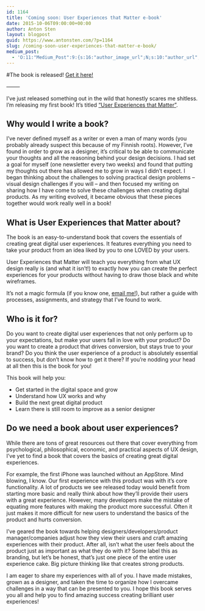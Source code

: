 ```yaml
---
id: 1164
title: 'Coming soon: User Experiences that Matter e-book'
date: 2015-10-06T09:00:00+00:00
author: Anton Sten
layout: blogpost
guid: https://www.antonsten.com/?p=1164
slug: /coming-soon-user-experiences-that-matter-e-book/
medium_post:
  - 'O:11:"Medium_Post":9:{s:16:"author_image_url";N;s:10:"author_url";N;s:10:"cross_link";s:3:"yes";s:2:"id";N;s:21:"follower_notification";s:3:"yes";s:7:"license";s:19:"all-rights-reserved";s:14:"publication_id";s:2:"-1";s:6:"status";s:4:"none";s:3:"url";N;}'
---
```

#The book is released! [Get it here!](https://antonsten.com/books/user-experiences-matter/)

&#8212;&#8212;&#8211;

I’ve just released something out in the wild that honestly scares me shitless. I’m releasing my first book! It’s titled <a href="https://www.antonsten.com/book/" target="_blank">“User Experiences that Matter”</a>.

## Why would I write a book?

I’ve never defined myself as a writer or even a man of many words (you probably already suspect this because of my Finnish roots). However, I’ve found in order to grow as a designer, it’s critical to be able to communicate your thoughts and all the reasoning behind your design decisions. I had set a goal for myself (one newsletter every two weeks) and found that putting my thoughts out there has allowed me to grow in ways I didn’t expect. I began thinking about the challenges to solving practical design problems &#8211; visual design challenges if you will &#8211; and then focused my writing on sharing how I have come to solve these challenges when creating digital products. As my writing evolved, it became obvious that these pieces together would work really well in a book!

## What is User Experiences that Matter about?

The book is an easy-to-understand book that covers the essentials of creating great digital user experiences. It features everything you need to take your product from an idea liked by you to one LOVED by your users.

User Experiences that Matter will teach you everything from what UX design really is (and what it isn’t!) to exactly how you can create the perfect experiences for your products without having to draw those black and white wireframes.

It’s not a magic formula (if you know one, [email me!](mailto:anton@www.antonsten.com)), but rather a guide with processes, assignments, and strategy that I’ve found to work.

## Who is it for?

Do you want to create digital user experiences that not only perform up to your expectations, but make your users fall in love with your product? Do you want to create a product that drives conversion, but stays true to your brand? Do you think the user experience of a product is absolutely essential to success, but don’t know how to get it there? If you’re nodding your head at all then this is the book for you!

This book will help you:

  * Get started in the digital space and grow
  * Understand how UX works and why
  * Build the next great digital product
  * Learn there is still room to improve as a senior designer

## Do we need a book about user experiences?

While there are tons of great resources out there that cover everything from psychological, philosophical, economic, and practical aspects of UX design, I’ve yet to find a book that covers the basics of creating great digital experiences.

For example, the first iPhone was launched without an AppStore. Mind blowing, I know. Our first experience with this product was with it’s core functionality. A lot of products we see released today would benefit from starting more basic and really think about how they’ll provide their users with a great experience. However, many developers make the mistake of equating more features with making the product more successful. Often it just makes it more difficult for new users to understand the basics of the product and hurts conversion.

I’ve geared the book towards helping designers/developers/product manager/companies adjust how they view their users and craft amazing experiences with their product. After all, isn’t what the user feels about the product just as important as what they do with it? Some label this as branding, but let’s be honest, that’s just one piece of the entire user experience cake. Big picture thinking like that creates strong products.

I am eager to share my experiences with all of you. I have made mistakes, grown as a designer, and taken the time to organize how I overcame challenges in a way that can be presented to you. I hope this book serves you all and help you to find amazing success creating brilliant user experiences!
